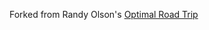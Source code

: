 Forked from Randy Olson's [Optimal Road Trip](https://github.com/rhiever/Data-Analysis-and-Machine-Learning-Projects)